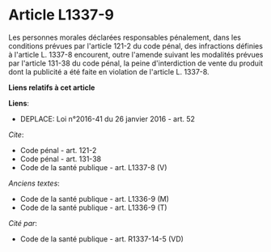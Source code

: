 # Article L1337-9

Les personnes morales déclarées responsables pénalement, dans les conditions prévues par l'article 121-2 du code pénal, des
infractions définies à l'article L. 1337-8 encourent, outre l'amende suivant les modalités prévues par l'article 131-38 du
code pénal, la peine d'interdiction de vente du produit dont la publicité a été faite en violation de l'article L. 1337-8.

**Liens relatifs à cet article**

**Liens**:

  - DEPLACE: Loi n°2016-41 du 26 janvier 2016 - art. 52

_Cite_:

  - Code pénal - art. 121-2
  - Code pénal - art. 131-38
  - Code de la santé publique - art. L1337-8 (V)

_Anciens textes_:

  - Code de la santé publique - art. L1336-9 (M)
  - Code de la santé publique - art. L1336-9 (T)

_Cité par_:

  - Code de la santé publique - art. R1337-14-5 (VD)
